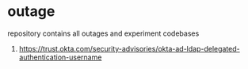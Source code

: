 # outage
repository contains all outages and experiment codebases

1. https://trust.okta.com/security-advisories/okta-ad-ldap-delegated-authentication-username 